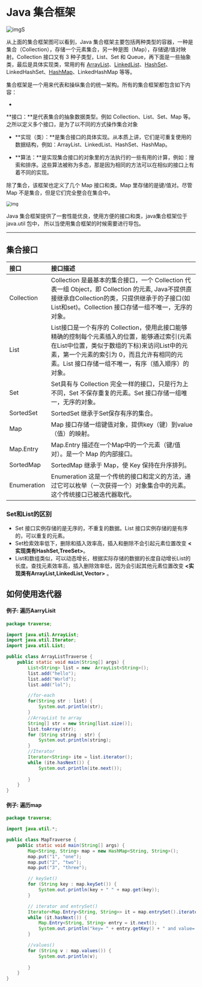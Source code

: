 # Java 集合框架

<img src="https://www.runoob.com/wp-content/uploads/2014/01/2243690-9cd9c896e0d512ed.gif" alt="img"  />S

从上面的集合框架图可以看到，Java 集合框架主要包括两种类型的容器，一种是集合（Collection），存储一个元素集合，另一种是图（Map），存储键/值对映射。Collection 接口又有 3 种子类型，List、Set 和 Queue，再下面是一些抽象类，最后是具体实现类，常用的有 [ArrayList](https://www.runoob.com/java/java-arraylist.html)、[LinkedList](https://www.runoob.com/java/java-linkedlist.html)、[HashSet](https://www.runoob.com/java/java-hashset.html)、LinkedHashSet、[HashMap](https://www.runoob.com/java/java-hashmap.html)、LinkedHashMap 等等。

集合框架是一个用来代表和操纵集合的统一架构。所有的集合框架都包含如下内容：

- 

  **接口：**是代表集合的抽象数据类型。例如 Collection、List、Set、Map 等。之所以定义多个接口，是为了以不同的方式操作集合对象

- **实现（类）：**是集合接口的具体实现。从本质上讲，它们是可重复使用的数据结构，例如：ArrayList、LinkedList、HashSet、HashMap。

- **算法：**是实现集合接口的对象里的方法执行的一些有用的计算，例如：搜索和排序。这些算法被称为多态，那是因为相同的方法可以在相似的接口上有着不同的实现。

除了集合，该框架也定义了几个 Map 接口和类。Map 里存储的是键/值对。尽管 Map 不是集合，但是它们完全整合在集合中。

<img src="https://www.runoob.com/wp-content/uploads/2014/01/java-coll-2020-11-16.png" alt="img" style="zoom:80%;" />

Java 集合框架提供了一套性能优良，使用方便的接口和类，java集合框架位于 java.util 包中， 所以当使用集合框架的时候需要进行导包。

---

## 集合接口

| 接口        | 接口描述                                                     |
| :---------- | :----------------------------------------------------------- |
| Collection  | Collection 是最基本的集合接口，一个 Collection 代表一组 Object，即 Collection 的元素, Java不提供直接继承自Collection的类，只提供继承于的子接口(如List和set)。Collection 接口存储一组不唯一，无序的对象。 |
| List        | List接口是一个有序的 Collection，使用此接口能够精确的控制每个元素插入的位置，能够通过索引(元素在List中位置，类似于数组的下标)来访问List中的元素，第一个元素的索引为 0，而且允许有相同的元素。List 接口存储一组不唯一，有序（插入顺序）的对象。 |
| Set         | Set具有与 Collection 完全一样的接口，只是行为上不同，Set 不保存重复的元素。Set 接口存储一组唯一，无序的对象。 |
| SortedSet   | SortedSet 继承于Set保存有序的集合。                          |
| Map         | Map 接口存储一组键值对象，提供key（键）到value（值）的映射。 |
| Map.Entry   | Map.Entry 描述在一个Map中的一个元素（键/值对）。是一个 Map 的内部接口。 |
| SortedMap   | SortedMap 继承于 Map，使 Key 保持在升序排列。                |
| Enumeration | Enumeration 这是一个传统的接口和定义的方法，通过它可以枚举（一次获得一个）对象集合中的元素。这个传统接口已被迭代器取代。 |

### Set和List的区别

- Set 接口实例存储的是无序的，不重复的数据。List 接口实例存储的是有序的，可以重复的元素。
- Set检索效率低下，删除和插入效率高，插入和删除不会引起元素位置改变 **<实现类有HashSet,TreeSet>**。
- List和数组类似，可以动态增长，根据实际存储的数据的长度自动增长List的长度。查找元素效率高，插入删除效率低，因为会引起其他元素位置改变 **<实现类有ArrayList,LinkedList,Vector>** 。

## 如何使用迭代器

#### 例子: 遍历AarryLisit

```java
package traverse;

import java.util.ArrayList;
import java.util.Iterator;
import java.util.List;

public class ArrayListTraverse {
    public static void main(String[] args) {
        List<String> list = new  ArrayList<String>();
        list.add("hello");
        list.add("World");
        list.add("lol");

        //for-each
        for(String str : list) {
            System.out.println(str);
        }
        //ArrayList to array
        String[] str = new String[list.size()];
        list.toArray(str);
        for (String string : str) {
            System.out.println(string);            
        }
        //Iterator
        Iterator<String> ite = list.iterator();
        while (ite.hasNext()) {
            System.out.println(ite.next());
            
        }
    }
}
```

#### 例子: 遍历map

```java
package traverse;

import java.util.*;

public class MapTraverse {
    public static void main(String[] args) {
        Map<String, String> map = new HashMap<String, String>();
        map.put("1", "one");
        map.put("2", "two");
        map.put("3", "three");

        // keySet()
        for (String key : map.keySet()) {
            System.out.println(key + " " + map.get(key));
        }

        // iterator and entrySet()
        Iterator<Map.Entry<String, String>> it = map.entrySet().iterator();
        while (it.hasNext()) {
            Map.Entry<String, String> entry = it.next();
            System.out.println("key= " + entry.getKey() + " and value= " + entry.getValue());
        }

        //values()
        for (String v : map.values()) {
            System.out.println(v);
            
        }
    }
}

```

